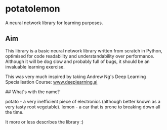 # potatolemon

A neural network library for learning purposes.

## Aim

This library is a basic neural network library written from scratch in Python, optimised for code readability and understandability over performance. Although it will be dog slow and probably full of bugs, it should be an invaluable learning exercise.

This was very much inspired by taking Andrew Ng's Deep Learning Specialisation Course: www.deeplearning.ai

## What's with the name?

potato - a very inefficient piece of electronics (although better known as a very tasty root vegetable).
lemon - a car that is prone to breaking down all the time.

It more or less describes the library :)
